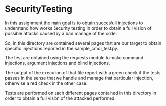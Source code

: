 # SecurityTesting
In this assignment the main goal is to obtain succesfull injections to understand how works Security testing in order to obtain a full vision of possible attacks caused by a bad manage of the code.

So, in this directory are contained several pages that are our target to obtain specific injections reported in the sample_cmdi_test.py.

The test are obtained using the requests module to make command injections, argument injections and blind injections.

The output of the execution of that file report with a green check if the tests passes in the sense that we handle and manage that particular injection, otherwise a red check in the other case.

Tests are performed on each different pages contained in this directory in order to obtain a full vision of the attacked performed.


